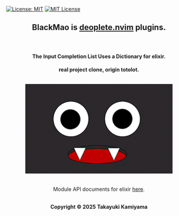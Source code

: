 [![License: MIT](https://img.shields.io/badge/License-MIT-yellow.svg)](https://opensource.org/licenses/MIT) [![MIT
License](http://img.shields.io/badge/license-MIT-blue.svg?style=flat)](
LICENSE)

<div align="center">
  <h2><p>BlackMao is <a href="https://github.com/Shougo/deoplete.nvim">deoplete.nvim</a> plugins.</p></h2>
</div>

<br />

<div align="center">
  <p><h4>The Input Completion List Uses a Dictionary for elixir.</h4></p>
  <p><b>real project clone, origin totolot.</b></p>
</div>

<br />

<div align="center">
  <img src="https://github.com/takkii/photo/blob/main/images/real.gif" alt="real images" title="logo">
</div>
<br />

<div align="center">
  <p> Module API documents for elixir <a href="https://hexdocs.pm/elixir/api-reference.html#modules">here</a>. </p>
</div>

<br />

<div align="center">
    <b> Copyright &copy 2025 Takayuki Kamiyama </b>
</div>
